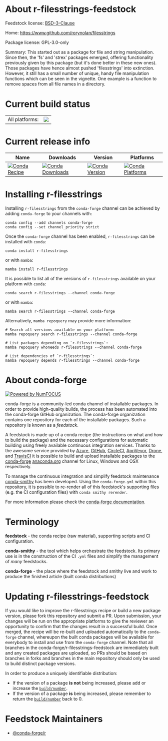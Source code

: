 About r-filesstrings-feedstock
==============================

Feedstock license: [BSD-3-Clause](https://github.com/conda-forge/r-filesstrings-feedstock/blob/main/LICENSE.txt)

Home: https://www.github.com/rorynolan/filesstrings

Package license: GPL-3.0-only

Summary: This started out as a package for file and string manipulation.  Since then, the 'fs' and 'strex' packages emerged, offering functionality previously given by this package (but it's done better in these new ones).  Those packages have hence almost pushed 'filesstrings' into extinction.  However, it still has a small number of unique, handy file manipulation  functions which can be seen in the vignette.  One example is a function to remove spaces from all file names in a  directory.

Current build status
====================


<table><tr><td>All platforms:</td>
    <td>
      <a href="https://dev.azure.com/conda-forge/feedstock-builds/_build/latest?definitionId=4820&branchName=main">
        <img src="https://dev.azure.com/conda-forge/feedstock-builds/_apis/build/status/r-filesstrings-feedstock?branchName=main">
      </a>
    </td>
  </tr>
</table>

Current release info
====================

| Name | Downloads | Version | Platforms |
| --- | --- | --- | --- |
| [![Conda Recipe](https://img.shields.io/badge/recipe-r--filesstrings-green.svg)](https://anaconda.org/conda-forge/r-filesstrings) | [![Conda Downloads](https://img.shields.io/conda/dn/conda-forge/r-filesstrings.svg)](https://anaconda.org/conda-forge/r-filesstrings) | [![Conda Version](https://img.shields.io/conda/vn/conda-forge/r-filesstrings.svg)](https://anaconda.org/conda-forge/r-filesstrings) | [![Conda Platforms](https://img.shields.io/conda/pn/conda-forge/r-filesstrings.svg)](https://anaconda.org/conda-forge/r-filesstrings) |

Installing r-filesstrings
=========================

Installing `r-filesstrings` from the `conda-forge` channel can be achieved by adding `conda-forge` to your channels with:

```
conda config --add channels conda-forge
conda config --set channel_priority strict
```

Once the `conda-forge` channel has been enabled, `r-filesstrings` can be installed with `conda`:

```
conda install r-filesstrings
```

or with `mamba`:

```
mamba install r-filesstrings
```

It is possible to list all of the versions of `r-filesstrings` available on your platform with `conda`:

```
conda search r-filesstrings --channel conda-forge
```

or with `mamba`:

```
mamba search r-filesstrings --channel conda-forge
```

Alternatively, `mamba repoquery` may provide more information:

```
# Search all versions available on your platform:
mamba repoquery search r-filesstrings --channel conda-forge

# List packages depending on `r-filesstrings`:
mamba repoquery whoneeds r-filesstrings --channel conda-forge

# List dependencies of `r-filesstrings`:
mamba repoquery depends r-filesstrings --channel conda-forge
```


About conda-forge
=================

[![Powered by
NumFOCUS](https://img.shields.io/badge/powered%20by-NumFOCUS-orange.svg?style=flat&colorA=E1523D&colorB=007D8A)](https://numfocus.org)

conda-forge is a community-led conda channel of installable packages.
In order to provide high-quality builds, the process has been automated into the
conda-forge GitHub organization. The conda-forge organization contains one repository
for each of the installable packages. Such a repository is known as a *feedstock*.

A feedstock is made up of a conda recipe (the instructions on what and how to build
the package) and the necessary configurations for automatic building using freely
available continuous integration services. Thanks to the awesome service provided by
[Azure](https://azure.microsoft.com/en-us/services/devops/), [GitHub](https://github.com/),
[CircleCI](https://circleci.com/), [AppVeyor](https://www.appveyor.com/),
[Drone](https://cloud.drone.io/welcome), and [TravisCI](https://travis-ci.com/)
it is possible to build and upload installable packages to the
[conda-forge](https://anaconda.org/conda-forge) [anaconda.org](https://anaconda.org/)
channel for Linux, Windows and OSX respectively.

To manage the continuous integration and simplify feedstock maintenance
[conda-smithy](https://github.com/conda-forge/conda-smithy) has been developed.
Using the ``conda-forge.yml`` within this repository, it is possible to re-render all of
this feedstock's supporting files (e.g. the CI configuration files) with ``conda smithy rerender``.

For more information please check the [conda-forge documentation](https://conda-forge.org/docs/).

Terminology
===========

**feedstock** - the conda recipe (raw material), supporting scripts and CI configuration.

**conda-smithy** - the tool which helps orchestrate the feedstock.
                   Its primary use is in the construction of the CI ``.yml`` files
                   and simplify the management of *many* feedstocks.

**conda-forge** - the place where the feedstock and smithy live and work to
                  produce the finished article (built conda distributions)


Updating r-filesstrings-feedstock
=================================

If you would like to improve the r-filesstrings recipe or build a new
package version, please fork this repository and submit a PR. Upon submission,
your changes will be run on the appropriate platforms to give the reviewer an
opportunity to confirm that the changes result in a successful build. Once
merged, the recipe will be re-built and uploaded automatically to the
`conda-forge` channel, whereupon the built conda packages will be available for
everybody to install and use from the `conda-forge` channel.
Note that all branches in the conda-forge/r-filesstrings-feedstock are
immediately built and any created packages are uploaded, so PRs should be based
on branches in forks and branches in the main repository should only be used to
build distinct package versions.

In order to produce a uniquely identifiable distribution:
 * If the version of a package **is not** being increased, please add or increase
   the [``build/number``](https://docs.conda.io/projects/conda-build/en/latest/resources/define-metadata.html#build-number-and-string).
 * If the version of a package **is** being increased, please remember to return
   the [``build/number``](https://docs.conda.io/projects/conda-build/en/latest/resources/define-metadata.html#build-number-and-string)
   back to 0.

Feedstock Maintainers
=====================

* [@conda-forge/r](https://github.com/conda-forge/r/)

